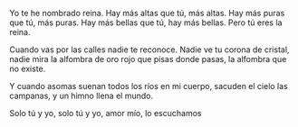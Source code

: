 Yo te he nombrado reina.
Hay más altas que tú, más altas.
Hay más puras que tú, más puras.
Hay más bellas que tú, hay más bellas.
Pero tú eres la reina.

Cuando vas por las calles
nadie te reconoce.
Nadie ve tu corona de cristal, nadie mira
la alfombra de oro rojo
que pisas donde pasas,
la alfombra que no existe.

Y cuando asomas
suenan todos los ríos
en mi cuerpo, sacuden
el cielo las campanas,
y un himno llena el mundo.

Solo tú y yo,
solo tú y yo, amor mío,
lo escuchamos